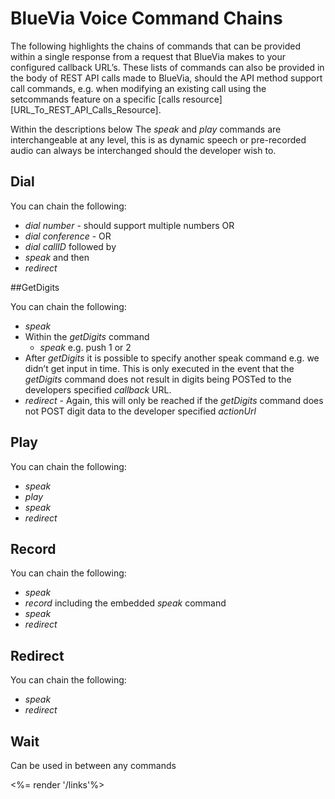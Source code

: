 # BlueVia Voice Command Chains


The following highlights the chains of commands that can be provided within a single response from a request that BlueVia makes to your configured callback URL’s. These lists of commands can also be provided in the body of REST API calls made to BlueVia, should the API method support call commands, e.g. when modifying an existing call using the setcommands feature on a specific [calls resource] [URL_To_REST_API_Calls_Resource]. 

Within the descriptions below The *speak* and *play* commands are interchangeable at any level, this is as dynamic speech or pre-recorded audio can always be interchanged should the developer wish to. 

## Dial

You can chain the following:

* *dial number* - should support multiple numbers OR
* *dial conference* - OR
* *dial callID* followed by
* *speak* and then
* *redirect*

##GetDigits

You can chain the following:

* *speak*
* Within the *getDigits* command
	* *speak* e.g. push 1 or 2
* After *getDigits* it is possible to specify another speak command e.g. we didn’t get input in time. This is only executed in the event that the *getDigits* command does not result in digits being POSTed to the developers specified *callback* URL.
* *redirect* - Again, this will only be reached if the *getDigits* command does not POST digit data to the developer specified *actionUrl*

## Play

You can chain the following:

* *speak*
* *play*
* *speak*
* *redirect*

## Record

You can chain the following:

* *speak*
* *record* including the embedded *speak* command
* *speak*
* *redirect*

## Redirect

You can chain the following:

* *speak*
* *redirect*

## Wait

Can be used in between any commands

<%= render '/links'%>